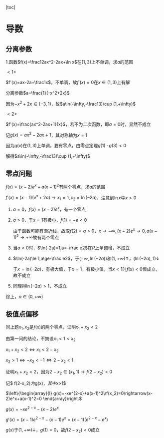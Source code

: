 [toc]



# 导数

## 分离参数

1.函数$f(x)=\frac12ax^2-2ax+\ln x$在$(1,3)$上不单调，求$a$的范围

$<1>$

$f'(x)=ax-2a+\frac1x$，不单调，故$f'(x)=0$在$x\in(1,3)$上有解

分离参数$a=\frac{1}{-x^2+2x}$

因为$-x^2+2x\in(-3,1)$，故$a\in(-\infty,-\frac13)\cup (1,+\infty)$

$<2>$

$f'(x)=\frac{ax^2-2ax+1}{x}$，若不为二次函数，即$a=0$时，显然不成立

记$g(x)=ax^2-2ax+1$，其对称轴为$x=1$

因为$g(x)$在$(1,3)$上单调，要有零点，由零点定理$g(1)\cdot g(3)<0$

解得$a\in(-\infty,-\frac13)\cup (1,+\infty)$

## 零点问题

$f(x)=(x-2)e^x+a(x-1)^2$有两个零点，求$a$的范围

$f'(x)=(x-1)(e^x+2a)\rightarrow x_1=1,x_2=\ln(-2a)$，注意到$\ln x$中$x>0$

1. $a=0$，$f(x)=(x-2)e^x$，有一个零点

2. $a>0$，于$x=1$有极小，$f(1)=-e<0$

   由于函数可能有渐近线，故取$f(2)=a>0$，$x\rightarrow-\infty,(x-2)e^x\rightarrow 0,a(x-1)^2\rightarrow+\infty$故有两个零点

3. 当$a<0$时，$\ln(-2a)=1,a=-\frac e2$在$R$上单调增，不成立

4. $\ln(-2a)\le 1,a\ge-\frac e2$，于$(-\infty,\ln(-2a))$和$(1,+\infty)\uparrow$，$(\ln(-2a),1)\downarrow$

   于$x=\ln(-2a)$，有极大值，于$x=1$，有极小值，当$x<1$时$f(x)<0$恒成立，故不成立

5. 同理得$\ln(-2a)> 1$，不成立

综上，$a\in(0,+\infty)$

## 极值点偏移

同上题$x_1,x_2$是$f(x)$的两个零点，证明$x_1+x_2<2$

由第一问的结论，不妨设$x_1<1<x_2$

$x_1+x_2<2\Longleftrightarrow x_1<2-x_2$

$x_2>1\Longleftrightarrow -x_2<-1\Longleftrightarrow 2-x_2<1$

证明$x_1+x_2<2$，因为$2-x_2\in(x_1,1)\rightarrow f(2-x_2)<0$

记$ f(2-x_2)$为$g(x)$，其中$x>1$

$\left\{\begin{array}{l} g(x)=-xe^{2-x}+a(x-1)^2\\f(x_2)=0\rightarrow(x-2)e^x+a(x-1)^2=0 \end{array}\right.$

$g(x)=-xe^{2-x}-(x-2)e^x$

$g'(x)=(x-1)e^{2-x}-(x-1)e^x=(x-1)(e^{2-x}-e^x)$

$g(x)$于$(1,+\infty)\downarrow$，$g(1)=0$，故$f(2-x_2)<0$成立

